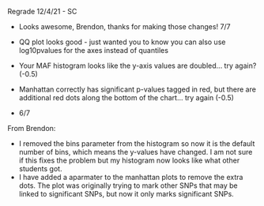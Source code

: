 Regrade 12/4/21 - SC 
- Looks awesome, Brendon, thanks for making those changes! 7/7

- QQ plot looks good - just wanted you to know you can also use log10pvalues for the axes instead of quantiles 
- Your MAF histogram looks like the y-axis values are doubled... try again? (-0.5) 
- Manhattan correctly has significant p-values tagged in red, but there are additional red dots along the bottom of the chart... try again (-0.5) 
- 6/7


From Brendon:

- I removed the bins parameter from the histogram so now it is the default number of bins, which means the y-values have changed. I am not sure if this fixes the problem but my histogram now looks like what other students got.
- I have added a aparmater to the manhattan plots to remove the extra dots. The plot was originally trying to mark other SNPs that may be linked to significant SNPs, but now it only marks significant SNPs.
